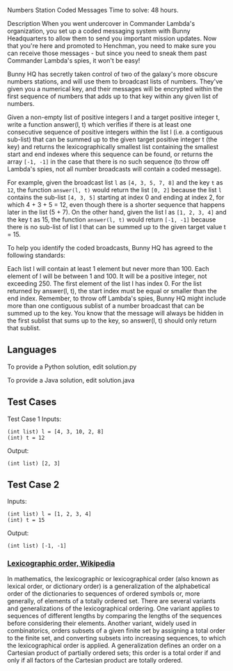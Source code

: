 Numbers Station Coded Messages
Time to solve: 48 hours.

Description
When you went undercover in Commander Lambda's organization, you set up a coded messaging system with Bunny Headquarters to allow them to send you important mission updates. Now that you're here and promoted to Henchman, you need to make sure you can receive those messages - but since you need to sneak them past Commander Lambda's spies, it won't be easy!

Bunny HQ has secretly taken control of two of the galaxy's more obscure numbers stations, and will use them to broadcast lists of numbers. They've given you a numerical key, and their messages will be encrypted within the first sequence of numbers that adds up to that key within any given list of numbers.

Given a non-empty list of positive integers l and a target positive integer t, write a function answer(l, t) which verifies if there is at least one consecutive sequence of positive integers within the list l (i.e. a contiguous sub-list) that can be summed up to the given target positive integer t (the key) and returns the lexicographically smallest list containing the smallest start and end indexes where this sequence can be found, or returns the array `[-1, -1]` in the case that there is no such sequence (to throw off Lambda's spies, not all number broadcasts will contain a coded message).

For example, given the broadcast list `l` as `[4, 3, 5, 7, 8]` and the key `t` as `12`, the function `answer(l, t)` would return the list `[0, 2]` because the list `l` contains the sub-list `[4, 3, 5]` starting at index 0 and ending at index 2, for which 4 + 3 + 5 = 12, even though there is a shorter sequence that happens later in the list (5 + 7). On the other hand, given the list l as `[1, 2, 3, 4]` and the key t as 15, the function `answer(l, t)` would return `[-1, -1]` because there is no sub-list of list l that can be summed up to the given target value t = 15.

To help you identify the coded broadcasts, Bunny HQ has agreed to the following standards:

Each list l will contain at least 1 element but never more than 100.
Each element of l will be between 1 and 100.
It will be a positive integer, not exceeding 250.
The first element of the list l has index 0.
For the list returned by answer(l, t), the start index must be equal or smaller than the end index.
Remember, to throw off Lambda's spies, Bunny HQ might include more than one contiguous sublist of a number broadcast that can be summed up to the key. You know that the message will always be hidden in the first sublist that sums up to the key, so answer(l, t) should only return that sublist.

## Languages
To provide a Python solution, edit solution.py

To provide a Java solution, edit solution.java

## Test Cases

Test Case 1
Inputs:

    (int list) l = [4, 3, 10, 2, 8]
    (int) t = 12

Output:

    (int list) [2, 3]

## Test Case 2

Inputs:

    (int list) l = [1, 2, 3, 4]
    (int) t = 15
    
Output:

    (int list) [-1, -1]


### [Lexicographic order, Wikipedia](https://en.wikipedia.org/wiki/Lexicographic_order)
In mathematics, the lexicographic or lexicographical order (also known as lexical order, or dictionary order) is a generalization of the alphabetical order of the dictionaries to sequences of ordered symbols or, more generally, of elements of a totally ordered set.
There are several variants and generalizations of the lexicographical ordering. One variant applies to sequences of different lengths by comparing the lengths of the sequences before considering their elements.
Another variant, widely used in combinatorics, orders subsets of a given finite set by assigning a total order to the finite set, and converting subsets into increasing sequences, to which the lexicographical order is applied.
A generalization defines an order on a Cartesian product of partially ordered sets; this order is a total order if and only if all factors of the Cartesian product are totally ordered.
